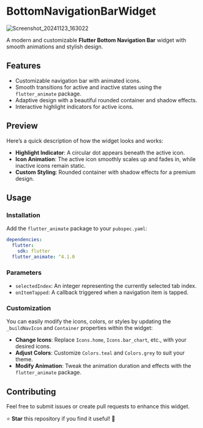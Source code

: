 # BottomNavigationBarWidget
![Screenshot_20241123_163022](https://github.com/user-attachments/assets/4806bcaa-6e8b-4772-93a9-a423745f83e8)

A modern and customizable **Flutter Bottom Navigation Bar** widget with smooth animations and stylish design.

## Features

- Customizable navigation bar with animated icons.
- Smooth transitions for active and inactive states using the `flutter_animate` package.
- Adaptive design with a beautiful rounded container and shadow effects.
- Interactive highlight indicators for active icons.

## Preview

Here’s a quick description of how the widget looks and works:

- **Highlight Indicator**: A circular dot appears beneath the active icon.
- **Icon Animation**: The active icon smoothly scales up and fades in, while inactive icons remain static.
- **Custom Styling**: Rounded container with shadow effects for a premium design.

## Usage

### Installation

Add the `flutter_animate` package to your `pubspec.yaml`:

```yaml
dependencies:
  flutter:
    sdk: flutter
  flutter_animate: ^4.1.0
```

### Parameters

- `selectedIndex`: An integer representing the currently selected tab index.
- `onItemTapped`: A callback triggered when a navigation item is tapped.

### Customization

You can easily modify the icons, colors, or styles by updating the `_buildNavIcon` and `Container` properties within the widget:

- **Change Icons**: Replace `Icons.home`, `Icons.bar_chart`, etc., with your desired icons.
- **Adjust Colors**: Customize `Colors.teal` and `Colors.grey` to suit your theme.
- **Modify Animation**: Tweak the animation duration and effects with the `flutter_animate` package.

## Contributing

Feel free to submit issues or create pull requests to enhance this widget.

⭐ **Star** this repository if you find it useful! 🚀
